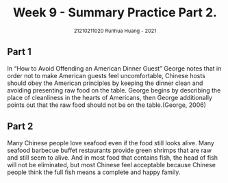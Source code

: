 <h1 style="text-align: center"> Week 9 - Summary Practice Part 2. </h1>
<div style="text-align: center"><small>21210211020 Runhua Huang - 2021</small></div>

## Part 1

In “How to Avoid Offending an American Dinner Guest” George notes that in order not to make American guests feel uncomfortable, Chinese hosts should obey the American principles by keeping the dinner clean and avoiding presenting  raw food on the table. George begins by describing the place of cleanliness in the hearts of Americans, then George additionally points out that the raw food should not be on the table.(George, 2006)

## Part 2

Many Chinese people love seafood even if the food still looks alive. Many seafood barbecue buffet restaurants provide green shrimps that are raw and still seem to alive. And in most food that contains fish, the head of fish will not be eliminated, but most Chinese feel acceptable because Chinese people think the full fish means a complete and happy family. 